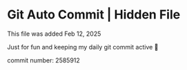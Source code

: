 # Git Auto Commit | Hidden File

This file was added Feb 12, 2025

Just for fun and keeping my daily git commit active 🤪

commit number: 2585912
